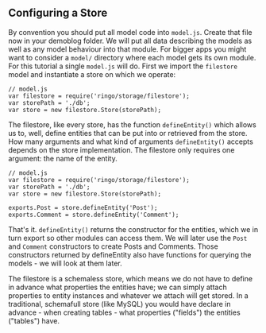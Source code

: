 Configuring a Store
-----------------

By convention you should put all model code into `model.js`. Create that file now in your demoblog folder. We will put all data describing the models as well as any model behaviour into that module. For bigger apps you might want to consider a `model/` directory where each model gets its own module. For this tutorial a single `model.js` will do. First we import the `filestore` model and instantiate a store on which we operate:

    // model.js
    var filestore = require('ringo/storage/filestore');
    var storePath = './db';
    var store = new filestore.Store(storePath);

The filestore, like every store, has the function `defineEntity()` which allows us to, well, define entities that can be put into or retrieved from the store. How many arguments and what kind of arguments `defineEntity()` accepts depends on the store implementation. The filestore only requires one argument: the name of the entity.

    // model.js
    var filestore = require('ringo/storage/filestore');
    var storePath = './db';
    var store = new filestore.Store(storePath);

    exports.Post = store.defineEntity('Post');
    exports.Comment = store.defineEntity('Comment');

That's it. `defineEntity()` returns the constructor for the entities, which we in turn export so other modules can access them. We will later use the `Post` and `Comment` constructors to create Posts and Comments. Those constructors returned by defineEntity also have functions for querying the models - we will look at them later.

The filestore is a schemaless store, which means we do not have to define in advance what properties the entities have; we can simply attach properties to entity instances and whatever we attach will get stored. In a traditional, schemafull store (like MySQL) you would have declare in advance - when creating tables - what properties ("fields") the entities ("tables") have.


